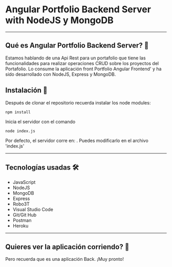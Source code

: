 
# Angular Portfolio Backend Server with NodeJS y MongoDB
---
## Qué es Angular Portfolio Backend Server? 🤔

Estamos hablando de una Api Rest para un portafolio que tiene las funcionalidades para realizar operaciones CRUD sobre los proyectos del Portafolio. Lo consume la aplicación front Portfolio Angular Frontend' y ha sido desarrollado con NodeJS, Express y MongoDB.

## Instalación 🔧

Después de clonar el repositorio recuerda instalar los node modules:
```
npm install
```
Inicia el servidor con el comando
```
node index.js
```
Por defecto, el servidor corre en: [](http://localhost:3700/).
Puedes modificarlo en el archivo 'index.js' 

---
## Tecnologías usadas 🛠️
- JavaScript
- NodeJS
- MongoDB
- Express
- Robo3T
- Visual Studio Code
- Git/Git Hub
- Postman
- Heroku
---
## Quieres ver la aplicación corriendo? 🚀

Pero recuerda que es una aplicación Back. 
¡Muy pronto!
